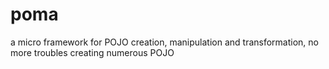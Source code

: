 # poma
a micro framework for POJO creation, manipulation and transformation, no more troubles creating numerous POJO
